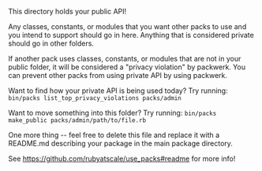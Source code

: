This directory holds your public API!

Any classes, constants, or modules that you want other packs to use and you intend to support should go in here.
Anything that is considered private should go in other folders.

If another pack uses classes, constants, or modules that are not in your public folder, it will be considered a "privacy violation" by packwerk.
You can prevent other packs from using private API by using packwerk.

Want to find how your private API is being used today?
Try running: `bin/packs list_top_privacy_violations packs/admin`

Want to move something into this folder?
Try running: `bin/packs make_public packs/admin/path/to/file.rb`

One more thing -- feel free to delete this file and replace it with a README.md describing your package in the main package directory.

See https://github.com/rubyatscale/use_packs#readme for more info!
